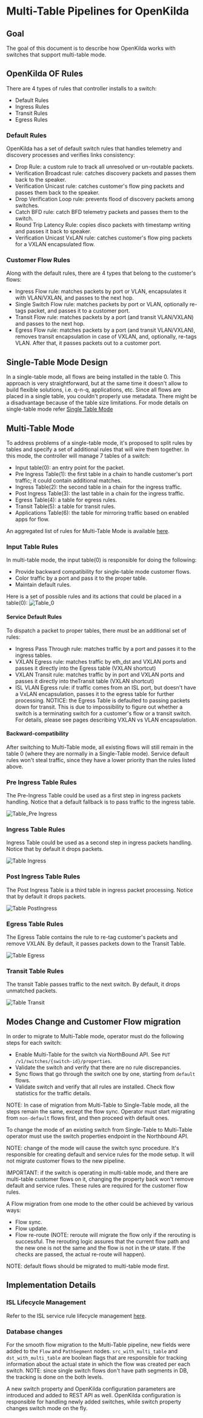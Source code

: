 # Multi-Table Pipelines for OpenKilda

## Goal

The goal of this document is to describe how OpenKilda works with switches that support multi-table mode.

## OpenKilda OF Rules

There are 4 types of rules that controller installs to a switch:
* Default Rules
* Ingress Rules
* Transit Rules
* Egress Rules 

### Default Rules

OpenKilda has a set of default switch rules that handles telemetry and discovery processes and 
verifies links consistency:

* Drop Rule: a custom rule to track all unresolved or un-routable packets.
* Verification Broadcast rule: catches discovery packets and passes them back to the speaker.
* Verification Unicast rule: catches customer's flow ping packets and passes them back to the speaker.
* Drop Verification Loop rule: prevents flood of discovery packets among switches.
* Catch BFD rule: catch BFD telemetry packets and passes them to the switch.
* Round Trip Latency Rule: copies disco packets with timestamp writing and passes it back to speaker.
* Verification Unicast VxLAN rule: catches customer's flow ping packets for a VXLAN encapsulated flow.

### Customer Flow Rules

Along with the default rules, there are 4 types that belong to the customer's flows:

* Ingress Flow rule: matches packets by port or VLAN, encapsulates it with VLAN/VXLAN, and passes to the next hop.
* Single Switch Flow rule: matches packets by port or VLAN, optionally re-tags packet, and passes it to a customer port.
* Transit Flow rule: matches packets by a port (and transit VLAN/VXLAN) and passes to the next hop.
* Egress Flow rule: matches packets by a port (and transit VLAN/VXLAN), removes transit encapsulation in case of
  VXLAN, and, optionally, re-tags VLAN. After that, it passes packets out to a customer port.

## Single-Table Mode Design

In a single-table mode, all flows are being installed in the table 0. This approach is very straightforward,
but at the same time it doesn't allow to build flexible solutions, i.e. q-n-q, applications, etc. Since all flows
are placed in a single table, you couldn't properly use metadata. There might be a disadvantage because of the table size limitations.
For mode details on single-table mode refer [Single Table Mode](SingleTableMode.pdf)

## Multi-Table Mode

To address problems of a single-table mode, it's proposed to split rules by tables and specify a set of additional
rules that will wire them together. In this mode, the controller will manage 7 tables of a switch:
* Input table(0): an entry point for the packet.
* Pre Ingress Table(1): the first table in a chain to handle customer's port traffic; it could contain additional matches. 
* Ingress Table(2): the second table in a chain for the ingress traffic.
* Post Ingress Table(3): the last table in a chain for the ingress traffic.
* Egress Table(4): a table for egress rules.
* Transit Table(5): a table for transit rules. 
* Applications Table(6): the table for mirroring traffic based on enabled apps for flow.

An aggregated list of rules for Multi-Table Mode is available [here](MultiTableMode.pdf).

### Input Table Rules

In multi-table mode, the input table(0) is responsible for doing the following:
* Provide backward compatibility for single-table mode customer flows.
* Color traffic by a port and pass it to the proper table.
* Maintain default rules.

Here is a set of possible rules and its actions that could be placed in a table(0):
![Table_0](Table_0.png "Table 0")

#### Service Default Rules

To dispatch a packet to proper tables, there must be an additional set of rules:

* Ingress Pass Through rule: matches traffic by a port and passes it to the ingress tables.
* VXLAN Egress rule: matches traffic by eth_dst and VXLAN ports and passes it directly into the Egress table (VXLAN shortcut)
* VXLAN Transit rule: matches traffic by in port and VXLAN ports and passes it directly into theTransit table (VXLAN shortcut)
* ISL VLAN Egress rule: if traffic comes from an ISL port, but doesn't have a VxLAN encapsulation, passes it to the egress table for further processing. 
NOTICE: the Egress Table is defaulted to passing packets down for transit. This is due to impossibility to figure out whether 
a switch is a terminating switch for a customer's flow or a transit switch. For details, please see pages describing VXLAN vs VLAN encapsulation.

#### Backward-compatibility

After switching to Multi-Table mode, all existing flows will still remain in the table 0 (where they are normally in a 
Single-Table mode). Service default rules won't steal traffic, since they have a lower priority than the rules listed above. 

### Pre Ingress Table Rules

The Pre-Ingress Table could be used as a first step in ingress packets handling. Notice that a default fallback
is to pass traffic to the ingress table.

 ![Table_Pre Ingress](Table_PreIngress.png "Table Pre Ingress")

### Ingress Table Rules

Ingress Table could be used as a second step in ingress packets handling. Notice that by default it drops packets.

 ![Table Ingress](Table_Ingress.png "Table Ingress")

### Post Ingress Table Rules

The Post Ingress Table is a third table in ingress packet processing. Notice that by default it drops packets.

 ![Table PostIngress](Table_PostIngress.png "Table Post Ingress")

  
### Egress Table Rules

The Egress Table contains the rule to re-tag customer's packets and remove VXLAN. By default, it passes packets down to the Transit Table.

 ![Table Egress](Table_Egress.png "Table Egress")

### Transit Table Rules

The transit Table passes traffic to the next switch. By default, it drops unmatched packets.

 ![Table Transit](Table_Transit.png "Table Transit")
 
## Modes Change and Customer Flow migration

In order to migrate to Multi-Table mode, operator must do the following steps for each switch:

* Enable Multi-Table for the switch via NorthBound API. See `PUT` `/v1/switches/{switch-id}/properties`.
* Validate the switch and verify that there are no rule discrepancies.
* Sync flows that go through the switch one by one, starting from `default` flows.
* Validate switch and verify that all rules are installed. Check flow statistics for the traffic details.

NOTE: In case of migration from Multi-Table to Single-Table mode, all the steps remain the same, except the flow sync.
Operator must start migrating from `non-default` flows first, and then proceed with default ones.

To change the mode of an existing switch from Single-Table to Multi-Table operator must use the
switch properties endpoint in the Northbound API.

NOTE: change of the mode will cause the switch sync procedure. It's responsible for creating default and service rules
for the mode setup. It will not migrate customer flows to the new pipeline. 

IMPORTANT: if the switch is operating in multi-table mode, and there are multi-table customer flows on it, changing
the property back won't remove default and service rules. These rules are required for the customer flow rules. 
 
A Flow migration from one mode to the other could be achieved by various ways:
* Flow sync.
* Flow update.
* Flow re-route (NOTE: reroute will migrate the flow only if the rerouting is successful. The rerouting logic assures that the current flow
path and the new one is not the same and the flow is not in the `UP` state. If the checks are passed, the actual re-route will happen).

NOTE: default flows should be migrated to multi-table mode first.

## Implementation Details

### ISL Lifecycle Management

Refer to the ISL service rule lifecycle management [here](../network-discovery/ISL-FSM.png).
 
### Database changes

For the smooth flow migration to the Multi-Table pipeline, new fields were added to the `Flow`
and `PathSegment` nodes. `src_with_multi_table` and `dst_with_multi_table` are boolean flags
that are responsible for tracking information about the actual state in which the flow was created
per each switch. NOTE: since single switch flows don't have path segments in DB,
the tracking is done on the both levels.

A new switch property and OpenKilda configuration parameters are introduced and added to REST API as well.
OpenKilda configuration is responsible for handling newly added switches, while switch property changes
switch mode on the fly.

